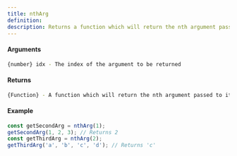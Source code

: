```yaml
---
title: nthArg
definition: 
description: Returns a function which will return the nth argument passed to it
---
```



#### Arguments


```bash
{number} idx - The index of the argument to be returned
```


#### Returns


```bash
{Function} - A function which will return the nth argument passed to it
```


#### Example


```ts
const getSecondArg = nthArg(1);getSecondArg(1, 2, 3); // Returns 2const getThirdArg = nthArg(2);getThirdArg('a', 'b', 'c', 'd'); // Returns 'c'
```